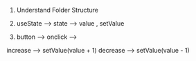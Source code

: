1. Understand Folder Structure 


1. useState --> state --> value , setValue

2. button --> onclick --> 

increase --> setValue(value + 1)
decrease --> setValue(value - 1)
